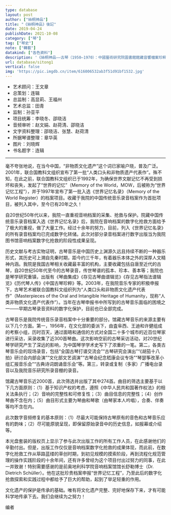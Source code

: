 ```yaml
---
type: database
layout: post
author: ["絲桐神品"]
title: "《絲桐神品》後記"
date: 2019-04-24
publishDate: 2021-10-08
category: ["琴"]
tag: ["琴史"]
note: ["轉載"]
datakind: ["各色資料"]
description: '《絲桐神品——古琴（1950–1970）：中國藝術研究院圖書館館藏音響檔案珍粹》，人民音樂電子音像出版社，2019年。一共10冊30張CD。最匪夷所思的是小冊子每冊內容完全一樣，為了湊重量嗎？排版也是匪夷所思，用的網頁排版常用的陰影，可這明明是書啊。後記比序有價值。'
url: database/sitong1
vertical: false
img: 'https://pic.imgdb.cn/item/616006532ab3f51d91bf1532.jpg'
---
```


- 艺术顾问：王文章
- 总策划：连辑
- 总监制：高显莉、王福州
- 艺术总监：田青
- 监制：孙亚平
- 项目统筹：李晓冬、邵晓洁
- 音频审听：赵文娟、赵荷清、邵晓洁
- 文字资料整理：邵晓洁、张慧、赵荷清
- 所据琴谱整理：章华英
- 图片：刘晓辉
- 书名题字：连辑

---

毫不夸张地说，在当今中国，“非物质文化遗产”这个词已家喻户晓，普及广泛。2001年，联合国教科文组织宣布了第一批“人类口头和非物质遗产代表作”。殊不知，在此之前，联合国教科文组织已于1992年，为确保世界文献记忆不再受到损坏和丧失，发起了“世界的记忆”（Memory of the World，MOW，后被称为“世界记忆工程”），并于1997年宣布了第一批入选《世界记忆名录》（Memory of the World Register）的档案项目。收藏于我院的中国传统音乐录音档案作为首批项目，被列入其中，至今已有20年之久！

自20世纪50年代以来，我院一直重视音响档案的采集、抢救与保护。院藏中国传统音乐录音档案入选《世界记忆名录》后，我院在音响档案的数字化抢救方面给予了极大的重视，做了大量工作。经过十余年的努力，目前，列入《世界记忆名录》的所有录音档案均已完成数字化转储。此次对部分录音档案进行数字出版当为我院图书馆音响档案数字化抢救的阶段性成果呈现。

历史文献与考古实物证明，古琴音乐是中国历史上渊源久远且持续不断的一种器乐形式，其历史可上溯自先秦时期，距今约三千年，有着器乐本体之外的深厚人文精神内涵。我院是我国古琴相关收藏最丰富的机构，主要收藏包括自唐至近代的古琴，自20世纪50年代至今的古琴录音，传世琴谱的孤本、珍本、善本等；我院也是琴学研究重镇，出版有《琴曲集成》《存见古琴曲谱辑览》《存见古琴指法谱辑览》《历代琴人传》《中国古琴珍粹》等。2003年，在我院音乐专家的积极申报下，古琴艺术被联合国教科文组织列为“人类口头和非物质文化遗产代表作”（Masterpieces of the Oral and Intangible Heritage of Humanity，现称“人类非物质文化遗产代表作”）。当年在古琴申报书中所写到的古琴音乐面临的困境之一——早期古琴录音资料的数字化保护，目前也已全部完成。

古琴音乐是我院传统音乐录音档案中十分重要的部分。馆藏古琴音乐的来源主要有以下几个方面。第一，1956年，在文化部的委派下，由査阜西、王迪和许健组成的考察小组，历时百天，通过面晤和通信的方式对全国二十多个城市的近百位琴家进行采访，采录收集了近300首琴曲。这次影响空前的古琴采访活动，对20世纪琴学研究产生了深远的影响，为中国琴学学术史写下了浓重的一笔。第二，各类古琴音乐会的现场录音，包括“全国古琴打谱交流会”“古琴研究会演出”“《胡笳十八拍》研讨会内部会演”“文化部文艺调演”“古琴会纪念嵇康会议专场”“琴瑟筝改革小组汇报音乐会”“古典诗词朗诵音乐会”等。第三，转录或复制（多家）广播电台录音以及我院音乐研究所录音棚的录音。

馆藏古琴音乐近2000首，此次筛选并出版了其中274首。曲目的筛选主要基于以下几方面原则：（1）基于知识产权的考虑，遵照《中华人民共和国著作权法》的相关法条执行；（2）音响的完整性和可修复性；（3）曲目信息的完整性；（4）创作琴曲不含在内；（5）曲目形式主要为琴曲和琴歌（由琴家本人吟唱），合奏、伴奏等均不含在内。

此次数字音频修复的基本原则：（1）尽最大可能保持古琴原有的音色和古琴音乐应有的韵味；（2）尽可能原貌呈现，即保留原始录音中的历史信息，如报幕或介绍等。

本光盘套装的版权页上显示了参与此次出版工作的所有工作人员，在此感谢他们的辛勤付出。但是，出版工作仅仅是音响档案数字化抢救的成果体现，而此前，在数字化抢救工作从筚路蓝缕的草创时期，到初见规模的摸索阶段，再到流程化规范管理的操作实践阶段的十余年间，还有许多曾经为这个项目付出过努力的同事，在此一并致谢！特别需要感谢的是前奥地利科学院音响档案馆馆长舒勒博士（Dr. Dietrich Schüller）。他在这批珍贵档案申报“世界记忆工程”，乃至此后的数字化抢救探索和实践过程中都给予了巨大的帮助，起到了举足轻重的作用。

文化遗产的保护是传承的基础。唯有将文化遗产完整、完好地保存下来，才有可能科学地传承下去。我们会继续为之努力！

编者
